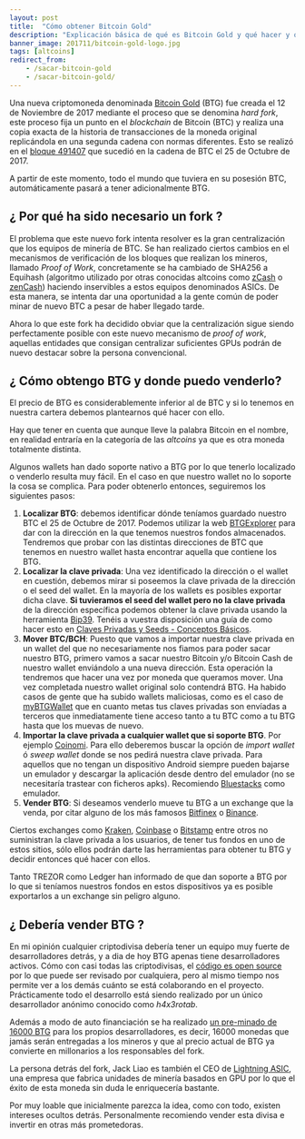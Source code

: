 ```yaml
---
layout: post
title:  "Cómo obtener Bitcoin Gold"
description: "Explicación básica de qué es Bitcoin Gold y qué hacer y que no hacer para obtenerlo."
banner_image: 201711/bitcoin-gold-logo.jpg
tags: [altcoins]
redirect_from:
    - /sacar-bitcoin-gold
    - /sacar-bitcoin-gold/
---
```


Una nueva criptomoneda denominada [Bitcoin Gold](https://bitcoingold.org/) (BTG) fue creada el 12 de Noviembre de 2017 mediante el proceso que se denomina *hard fork*, este proceso fija un punto en el *blockchain* de Bitcoin (BTC) y realiza una copia exacta de la historia de transacciones de la moneda original replicándola en una segunda cadena con normas diferentes. Esto se realizó en el [bloque 491407](https://blockchain.info/block/000000000000000000e5438564434edaf41e63829a637521a96235adf4653e1b) que sucedió en la cadena de BTC el 25 de Octubre de 2017.

A partir de este momento, todo el mundo que tuviera en su posesión BTC, automáticamente pasará a tener adicionalmente BTG.


<!--more-->

## ¿ Por qué ha sido necesario un fork ?

El problema que este nuevo fork intenta resolver es la gran centralización que los equipos de minería de BTC. Se han realizado ciertos cambios en el mecanismos de verificación de los bloques que realizan los mineros, llamado *Proof of Work*, concretamente se ha cambiado de SHA256 a Equihash (algoritmo utilizado por otras conocidas altcoins como [zCash](https://z.cash/) o [zenCash](https://zensystem.io/)) haciendo inservibles a estos equipos denominados ASICs. De esta manera, se intenta dar una oportunidad a la gente común de poder minar de nuevo BTC a pesar de haber llegado tarde.

Ahora lo que este fork ha decidido obviar que la centralización sigue siendo perfectamente posible con este nuevo mecanismo de *proof of work*, aquellas entidades que consigan centralizar suficientes GPUs podrán de nuevo destacar sobre la persona convencional.

## ¿ Cómo obtengo BTG y donde puedo venderlo?

El precio de BTG es considerablemente inferior al de BTC y si lo tenemos en nuestra cartera debemos plantearnos qué hacer con ello.

Hay que tener en cuenta que aunque lleve la palabra Bitcoin en el nombre, en realidad entraría en la categoría de las *altcoins* ya que es otra moneda totalmente distinta.

Algunos wallets han dado soporte nativo a BTG por lo que tenerlo localizado o venderlo resulta muy fácil. En el caso en que nuestro wallet no lo soporte la cosa se complica. Para poder obtenerlo entonces, seguiremos los siguientes pasos:

1.  **Localizar BTG**: debemos identificar dónde teníamos guardado nuestro BTC el 25 de Octubre de 2017. Podemos utilizar la web [BTGExplorer](https://btgexplorer.com) para dar con la dirección en la que tenemos nuestros fondos almacenados. Tendremos que probar con las distintas direcciones de BTC que tenemos en nuestro wallet hasta encontrar aquella que contiene los BTG.
2.  **Localizar la clave privada**: Una vez identificado la dirección o el wallet en cuestión, debemos mirar si poseemos la clave privada de la dirección o el seed del wallet. En la mayoría de los wallets es posibles exportar dicha clave.
**Si tuvieramos el seed del wallet pero no la clave privada** de la dirección específica podemos obtener la clave privada usando la herramienta [Bip39](https://github.com/iancoleman/bip39). Tenéis a vuestra disposición una guía de como hacer esto en [Claves Privadas y Seeds - Conceptos Básicos](/clave-privada-vs-seed/).
3.  **Mover BTC/BCH**: Puesto que vamos a importar nuestra clave privada en un wallet del que no necesariamente nos fiamos para poder sacar nuestro BTG, primero vamos a sacar nuestro Bitcoin y/o Bitcoin Cash de nuestro wallet enviándolo a una nueva dirección. Esta operación la tendremos que hacer una vez por moneda que queramos mover. Una vez completada nuestro wallet original solo contendrá BTG. Ha habido casos de gente que ha subido wallets maliciosas, como es el caso de [myBTGWallet](https://www.reddit.com/r/btc/comments/7dsmvd/my_analysis_of_the_1_million_usd_mybtgwalletcom/) que en cuanto metas tus claves privadas son envíadas a terceros que inmediatamente tiene acceso tanto a tu BTC como a tu BTG hasta que los muevas de nuevo.
4.  **Importar la clave privada a cualquier wallet que si soporte BTG**. Por ejemplo [Coinomi](https://coinomi.com/). Para ello deberemos buscar la opción de *import wallet* ó *sweep wallet* donde se nos pedirá nuestra clave privada. Para aquellos que no tengan un dispositivo Android siempre pueden bajarse un emulador y descargar la aplicación desde dentro del emulador (no se necesitaría trastear con ficheros apks).  Recomiendo [Bluestacks](https://www.bluestacks.com/es/index.html) como emulador.
6. **Vender BTG**: Si deseamos venderlo mueve tu BTG a un exchange que la venda, por citar alguno de los más famosos [Bitfinex](https://www.bitfinex.com/) o [Binance](https://www.binance.com/?ref=11317062).

Ciertos exchanges como [Kraken](https://www.kraken.com/), [Coinbase](https://www.coinbase.com/join/52f9eda19f27be821400004e) o [Bitstamp](https://www.bitstamp.net/) entre otros no suministran la clave privada a los usuarios, de tener tus fondos en uno de estos sitios, sólo ellos podrán darte las herramientas para obtener tu BTG y decidir entonces qué hacer con ellos.

Tanto TREZOR como Ledger han informado de que dan soporte a BTG por lo que si teníamos nuestros fondos en estos dispositivos ya es posible exportarlos a un exchange sin peligro alguno.

## ¿ Debería vender BTG ?

En mi opinión cualquier criptodivisa debería tener un equipo muy fuerte de desarrolladores detrás, y a dia de hoy BTG apenas tiene desarrolladores activos. Cómo con casi todas las criptodivisas, el [código es open source](https://github.com/BTCGPU/BTCGPU) por lo que puede ser revisado por cualquiera, pero al mismo tiempo nos permite ver a los demás cuánto se está colaborando en el proyecto. Prácticamente todo el desarrollo está siendo realizado por un único desarrollador anónimo conocido como *h4x3rotab*.

Además a modo de auto financiación se ha realizado [un pre-minado de 16000 BTG](https://github.com/BTCGPU/BTCGPU/pull/2) para los propios desarrolladores, es decir, 16000 monedas que jamás serán entregadas a los mineros y que al precio actual de BTG ya convierte en millonarios a los responsables del fork.

La persona detrás del fork, Jack Liao es también el CEO de [Lightning ASIC](http://lightningasic.com/), una empresa que fabrica unidades de minería basados en GPU por lo que el éxito de esta moneda sin duda le enriquecería bastante.

Por muy loable que inicialmente parezca la idea, como con todo, existen intereses ocultos detrás. Personalmente recomiendo vender esta divisa e invertir en otras más prometedoras.




